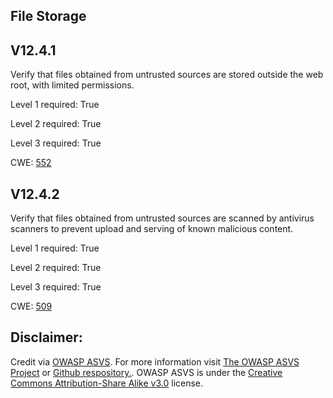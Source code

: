 ##  File Storage

## V12.4.1

Verify that files obtained from untrusted sources are stored outside the web root, with limited permissions.

Level 1 required: True

Level 2 required: True

Level 3 required: True

CWE: [552](https://cwe.mitre.org/data/definitions/552)

## V12.4.2

Verify that files obtained from untrusted sources are scanned by antivirus scanners to prevent upload and serving of known malicious content.

Level 1 required: True

Level 2 required: True

Level 3 required: True

CWE: [509](https://cwe.mitre.org/data/definitions/509)



## Disclaimer:

Credit via [OWASP ASVS](https://owasp.org/www-project-application-security-verification-standard/). For more information visit [The OWASP ASVS Project](https://owasp.org/www-project-application-security-verification-standard/) or [Github respository.](https://github.com/OWASP/ASVS). OWASP ASVS is under the [Creative Commons Attribution-Share Alike v3.0](https://creativecommons.org/licenses/by-sa/3.0/) license.
